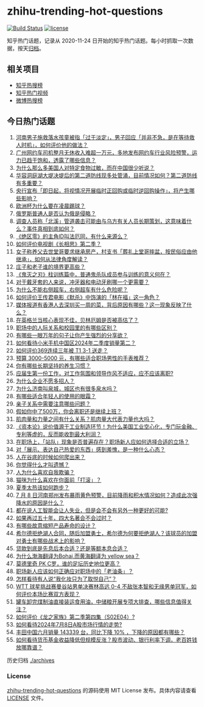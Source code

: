 # zhihu-trending-hot-questions

[![Build Status](https://github.com/justjavac/zhihu-trending-hot-questions/workflows/ci/badge.svg?branch=master)](https://github.com/justjavac/zhihu-trending-hot-questions/actions)
[![license](https://img.shields.io/github/license/justjavac/zhihu-trending-hot-questions)](https://github.com/justjavac/zhihu-trending-hot-questions/blob/master/LICENSE)

知乎热门话题，记录从 2020-11-24
日开始的知乎热门话题。每小时抓取一次数据，按天[归档](./archives)。

## 相关项目

- [知乎热搜榜](https://github.com/justjavac/zhihu-trending-top-search)
- [知乎热门视频](https://github.com/justjavac/zhihu-trending-hot-video)
- [微博热搜榜](https://github.com/justjavac/weibo-trending-hot-search)

## 今日热门话题

<!-- BEGIN -->
<!-- 最后更新时间 Tue Jul 09 2024 01:18:27 GMT+0800 (China Standard Time) -->

1. [河南男子施救落水孩童被指「过于淡定」，男子回应「并非不急，是在等待救人时机」，如何评价他的做法？](https://www.zhihu.com/question/660969168)
1. [广州网约车司机整月无休收入难超一万元，多地发布网约车行业风险预警，运力已趋于饱和，透露了哪些信息？](https://www.zhihu.com/question/661033260)
1. [为什么那么多美国人对特定食物过敏，而在中国很少听说？](https://www.zhihu.com/question/25279114)
1. [华容洞庭湖大堤决堤后的第二道防线现多处管涌，目前情况如何？第二道防线有多重要？](https://www.zhihu.com/question/661038528)
1. [央行宣布「即日起，将视情况开展临时正回购或临时逆回购操作」，将产生哪些影响？](https://www.zhihu.com/question/661025635)
1. [欧洲杯为什么要在凌晨踢球？](https://www.zhihu.com/question/659514387)
1. [俄罗斯普通人是否认为俄是侵略？](https://www.zhihu.com/question/660750082)
1. [调查人员称「北溪」管道袭击可能由与乌方有关人员长期策划，这意味着什么？事件真相到底如何？](https://www.zhihu.com/question/661023540)
1. [《绝区零》的主角ID叫法厄同，有什么来源么？](https://www.zhihu.com/question/660961891)
1. [如何评价电视剧《长相思》第二季？](https://www.zhihu.com/question/660918674)
1. [女子称养父去世堂哥要求继承房产，村支书「葬礼上堂哥摔盆，按民俗应由他继承」，如何从法律角度解读？](https://www.zhihu.com/question/660966074)
1. [庄子和老子谁的境界更高些？](https://www.zhihu.com/question/390740960)
1. [《鬼灭之刃》柱训练篇中，普通鬼杀队成员参与训练的意义何在？](https://www.zhihu.com/question/657485478)
1. [对于戴牙套的人来说，冲牙器和电动牙刷哪一个更需要？](https://www.zhihu.com/question/40843074)
1. [为什么不能右侧超车，右侧超车有什么危险呢？](https://www.zhihu.com/question/660449666)
1. [如何评价王传君电影《默杀》中饰演的「林在福」这一角色？](https://www.zhihu.com/question/660810495)
1. [媒体报道有香港人去深圳买一周的菜，背后原因有哪些？这一现象反映了什么？](https://www.zhihu.com/question/660993586)
1. [在英格兰当核心表现不佳，贝林厄姆是否被高估了？](https://www.zhihu.com/question/660010230)
1. [职场中的人际关系和校园里的有哪些区别？](https://www.zhihu.com/question/658445395)
1. [有哪些一眼万年的句子让你产生强烈的分享欲？](https://www.zhihu.com/question/660880536)
1. [如何看待小米手机中国区2024年二季度销量第二？](https://www.zhihu.com/question/661058144)
1. [如何评价369连续三年被 T1 3-1 送走？](https://www.zhihu.com/question/661030260)
1. [预算 3000-5000 元，有哪些适合职场男性的手表推荐？](https://www.zhihu.com/question/656736732)
1. [你有哪些长期坚持的养生习惯？](https://www.zhihu.com/question/490609326)
1. [应届生第一份工作，对工作氛围和领导作风不适应，应不应该离职?](https://www.zhihu.com/question/659703289)
1. [为什么企业不愿多招人？](https://www.zhihu.com/question/659911689)
1. [为什么济南叫泉城，城区也有很多泉水吗？](https://www.zhihu.com/question/660620521)
1. [有哪些适合年轻人的使用的眼霜？](https://www.zhihu.com/question/658451455)
1. [亲子关系中需要注意哪些问题？](https://www.zhihu.com/question/660692228)
1. [假如你中了500万，你会离职还是继续上班？](https://www.zhihu.com/question/659420237)
1. [肌肉量和力量之间有什么关系？肌肉量大代表力量也大吗？](https://www.zhihu.com/question/658444894)
1. [《资本论》说价值源于工业制造环节！为什么美国工业空心化，专门玩金融、专利等虚的，反而能收割最大利润？](https://www.zhihu.com/question/660755695)
1. [在职场上，「站队」现象是否普遍存在？职场新人应如何选择合适的立场？](https://www.zhihu.com/question/660814084)
1. [对「展示、表达自己热爱的东西」感到羞愧，是一种什么心态？](https://www.zhihu.com/question/660850257)
1. [人在谷底的时候如何爬出来？](https://www.zhihu.com/question/660927288)
1. [你觉得什么才叫遗憾？](https://www.zhihu.com/question/660719306)
1. [人为什么喜欢自我欺骗？](https://www.zhihu.com/question/660754687)
1. [猫咪为什么喜欢在你面前「打滚」？](https://www.zhihu.com/question/658192062)
1. [夏季太热该如何跑步？](https://www.zhihu.com/question/660039192)
1. [7 月 8 日河南郑州发布暴雨黄色预警，目前降雨和积水情况如何？造成此次强降水的原因是什么？](https://www.zhihu.com/question/661023765)
1. [都在说人工智能会让人失业，但是会不会有另外一种更好的可能?](https://www.zhihu.com/question/660840392)
1. [如果再过五十年，四大名著会不会过时？](https://www.zhihu.com/question/660605978)
1. [有哪些故意缩短产品寿命的设计？](https://www.zhihu.com/question/308056725)
1. [希尔德拒绝湖人合同，随后加盟勇士，希尔德为何要拒绝湖人？该球员的加盟对勇士有哪些战术上的影响？](https://www.zhihu.com/question/660833043)
1. [贷款到底是先息后本合适？还是等额本息合适？](https://www.zhihu.com/question/658819800)
1. [为什么渤海翻译为Bohai,而黄海翻译为 yellow sea？](https://www.zhihu.com/question/660376011)
1. [莫德里奇 PK C罗，谁的足坛历史地位更高？](https://www.zhihu.com/question/660379708)
1. [职场新人应该如何正确应对职场中的「老油条」？](https://www.zhihu.com/question/629995469)
1. [怎样看待有人说“我化妆只为了取悦自己”？](https://www.zhihu.com/question/646926944)
1. [WTT 球星挑战赛曼谷站男单决赛林高远 0-4 不敌张本智和无缘男单冠军，如何评价本场比赛双方表现？](https://www.zhihu.com/question/660995507)
1. [罐车卸完煤制油直接装运食用油，中储粮开展专项大排查，哪些信息值得关注？](https://www.zhihu.com/question/660963326)
1. [如何评价《龙之家族》第二季第四集（S02E04）?](https://www.zhihu.com/question/661027689)
1. [如何看待2024年7月8日A股市场行情的走势?](https://www.zhihu.com/question/661033041)
1. [丰田中国六月销量 143339 台，同比下降 10% ，下降的原因都有哪些？](https://www.zhihu.com/question/660897827)
1. [如何看待货币基金收益降低但规模反涨？股市波动、银行利率下调，老百姓钱放哪靠谱？](https://www.zhihu.com/question/661033449)

<!-- END -->

历史归档 [./archives](./archives)

### License

[zhihu-trending-hot-questions](https://github.com/justjavac/zhihu-trending-hot-questions)
的源码使用 MIT License 发布。具体内容请查看 [LICENSE](./LICENSE) 文件。
